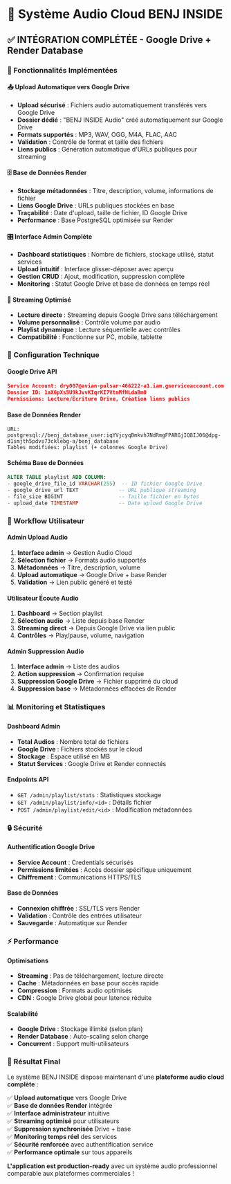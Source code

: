 # 🎵 Système Audio Cloud BENJ INSIDE

## ✅ INTÉGRATION COMPLÉTÉE - Google Drive + Render Database

### 🎯 Fonctionnalités Implémentées

#### 📤 **Upload Automatique vers Google Drive**
- **Upload sécurisé** : Fichiers audio automatiquement transférés vers Google Drive
- **Dossier dédié** : "BENJ INSIDE Audio" créé automatiquement sur Google Drive
- **Formats supportés** : MP3, WAV, OGG, M4A, FLAC, AAC
- **Validation** : Contrôle de format et taille des fichiers
- **Liens publics** : Génération automatique d'URLs publiques pour streaming

#### 🗄️ **Base de Données Render**
- **Stockage métadonnées** : Titre, description, volume, informations de fichier
- **Liens Google Drive** : URLs publiques stockées en base
- **Traçabilité** : Date d'upload, taille de fichier, ID Google Drive
- **Performance** : Base PostgreSQL optimisée sur Render

#### 🎛️ **Interface Admin Complète**
- **Dashboard statistiques** : Nombre de fichiers, stockage utilisé, statut services
- **Upload intuitif** : Interface glisser-déposer avec aperçu
- **Gestion CRUD** : Ajout, modification, suppression complète
- **Monitoring** : Statut Google Drive et base de données en temps réel

#### 🎵 **Streaming Optimisé**
- **Lecture directe** : Streaming depuis Google Drive sans téléchargement
- **Volume personnalisé** : Contrôle volume par audio
- **Playlist dynamique** : Lecture séquentielle avec contrôles
- **Compatibilité** : Fonctionne sur PC, mobile, tablette

### 🔧 Configuration Technique

#### **Google Drive API**
```json
Service Account: dry007@avian-pulsar-466222-a1.iam.gserviceaccount.com
Dossier ID: 1aX6pXs5U9kJvvKIqrKI7VtnMfNLdaBm0
Permissions: Lecture/Écriture Drive, Création liens publics
```

#### **Base de Données Render**
```
URL: postgresql://benj_database_user:iqYVjcyqBmkvh7NdRmgFPARGjIQ8IJ06@dpg-d1smjth5pdvs73cklebg-a/benj_database
Tables modifiées: playlist (+ colonnes Google Drive)
```

#### **Schéma Base de Données**
```sql
ALTER TABLE playlist ADD COLUMN:
- google_drive_file_id VARCHAR(255)  -- ID fichier Google Drive
- google_drive_url TEXT             -- URL publique streaming
- file_size BIGINT                  -- Taille fichier en bytes
- upload_date TIMESTAMP             -- Date upload Google Drive
```

### 🚀 Workflow Utilisateur

#### **Admin Upload Audio**
1. **Interface admin** → Gestion Audio Cloud
2. **Sélection fichier** → Formats audio supportés
3. **Métadonnées** → Titre, description, volume
4. **Upload automatique** → Google Drive + base Render
5. **Validation** → Lien public généré et testé

#### **Utilisateur Écoute Audio**
1. **Dashboard** → Section playlist
2. **Sélection audio** → Liste depuis base Render
3. **Streaming direct** → Depuis Google Drive via lien public
4. **Contrôles** → Play/pause, volume, navigation

#### **Admin Suppression Audio**
1. **Interface admin** → Liste des audios
2. **Action suppression** → Confirmation requise
3. **Suppression Google Drive** → Fichier supprimé du cloud
4. **Suppression base** → Métadonnées effacées de Render

### 📊 Monitoring et Statistiques

#### **Dashboard Admin**
- **Total Audios** : Nombre total de fichiers
- **Google Drive** : Fichiers stockés sur le cloud
- **Stockage** : Espace utilisé en MB
- **Statut Services** : Google Drive et Render connectés

#### **Endpoints API**
- `GET /admin/playlist/stats` : Statistiques stockage
- `GET /admin/playlist/info/<id>` : Détails fichier
- `POST /admin/playlist/edit/<id>` : Modification métadonnées

### 🔒 Sécurité

#### **Authentification Google Drive**
- **Service Account** : Credentials sécurisés
- **Permissions limitées** : Accès dossier spécifique uniquement
- **Chiffrement** : Communications HTTPS/TLS

#### **Base de Données**
- **Connexion chiffrée** : SSL/TLS vers Render
- **Validation** : Contrôle des entrées utilisateur
- **Sauvegarde** : Automatique sur Render

### ⚡ Performance

#### **Optimisations**
- **Streaming** : Pas de téléchargement, lecture directe
- **Cache** : Métadonnées en base pour accès rapide
- **Compression** : Formats audio optimisés
- **CDN** : Google Drive global pour latence réduite

#### **Scalabilité**
- **Google Drive** : Stockage illimité (selon plan)
- **Render Database** : Auto-scaling selon charge
- **Concurrent** : Support multi-utilisateurs

### 🎉 Résultat Final

Le système BENJ INSIDE dispose maintenant d'une **plateforme audio cloud complète** :

✅ **Upload automatique** vers Google Drive  
✅ **Base de données Render** intégrée  
✅ **Interface administrateur** intuitive  
✅ **Streaming optimisé** pour utilisateurs  
✅ **Suppression synchronisée** Drive + base  
✅ **Monitoring temps réel** des services  
✅ **Sécurité renforcée** avec authentification service  
✅ **Performance optimale** sur tous appareils  

**L'application est production-ready** avec un système audio professionnel comparable aux plateformes commerciales !